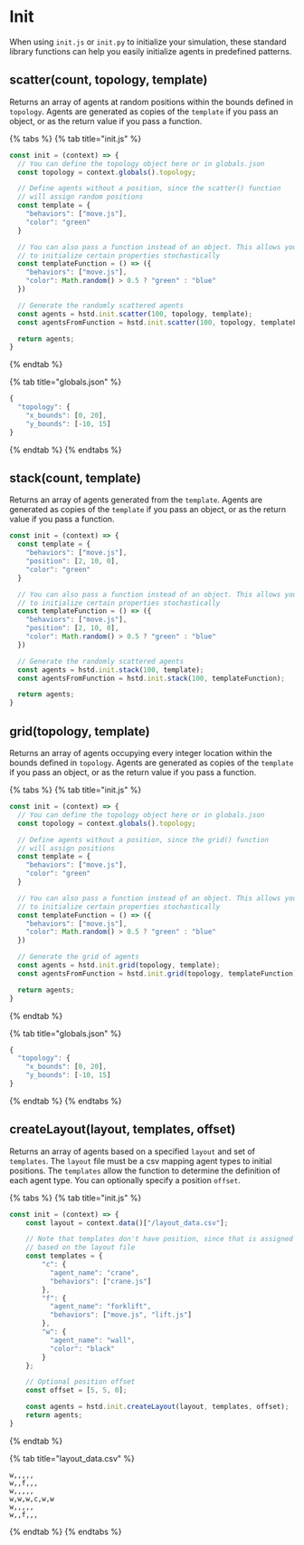 # Init

When using `init.js` or `init.py` to initialize your simulation, these standard library functions can help you easily initialize agents in predefined patterns.

## scatter\(count, topology, template\)

Returns an array of agents at random positions within the bounds defined in `topology`. Agents are generated as copies of the `template` if you pass an object, or as the return value if you pass a function.

{% tabs %}
{% tab title="init.js" %}
```javascript
const init = (context) => {
  // You can define the topology object here or in globals.json
  const topology = context.globals().topology;

  // Define agents without a position, since the scatter() function
  // will assign random positions
  const template = {
    "behaviors": ["move.js"],
    "color": "green"
  }

  // You can also pass a function instead of an object. This allows your agents
  // to initialize certain properties stochastically
  const templateFunction = () => ({
    "behaviors": ["move.js"],
    "color": Math.random() > 0.5 ? "green" : "blue"
  })

  // Generate the randomly scattered agents
  const agents = hstd.init.scatter(100, topology, template);
  const agentsFromFunction = hstd.init.scatter(100, topology, templateFunction);

  return agents;
}
```
{% endtab %}

{% tab title="globals.json" %}
```javascript
{
  "topology": {
    "x_bounds": [0, 20],
    "y_bounds": [-10, 15]
}
```
{% endtab %}
{% endtabs %}

## stack\(count, template\)

Returns an array of agents generated from the `template`. Agents are generated as copies of the `template` if you pass an object, or as the return value if you pass a function.

```javascript
const init = (context) => {
  const template = {
    "behaviors": ["move.js"],
    "position": [2, 10, 0],
    "color": "green"
  }

  // You can also pass a function instead of an object. This allows your agents
  // to initialize certain properties stochastically
  const templateFunction = () => ({
    "behaviors": ["move.js"],
    "position": [2, 10, 0],
    "color": Math.random() > 0.5 ? "green" : "blue"
  })

  // Generate the randomly scattered agents
  const agents = hstd.init.stack(100, template);
  const agentsFromFunction = hstd.init.stack(100, templateFunction);

  return agents;
}
```

## grid\(topology, template\)

Returns an array of agents occupying every integer location within the bounds defined in `topology`. Agents are generated as copies of the `template` if you pass an object, or as the return value if you pass a function.

{% tabs %}
{% tab title="init.js" %}
```javascript
const init = (context) => {
  // You can define the topology object here or in globals.json
  const topology = context.globals().topology;

  // Define agents without a position, since the grid() function
  // will assign positions
  const template = {
    "behaviors": ["move.js"],
    "color": "green"
  }

  // You can also pass a function instead of an object. This allows your agents
  // to initialize certain properties stochastically
  const templateFunction = () => ({
    "behaviors": ["move.js"],
    "color": Math.random() > 0.5 ? "green" : "blue"
  })

  // Generate the grid of agents
  const agents = hstd.init.grid(topology, template);
  const agentsFromFunction = hstd.init.grid(topology, templateFunction);

  return agents;
}
```
{% endtab %}

{% tab title="globals.json" %}
```javascript
{
  "topology": {
    "x_bounds": [0, 20],
    "y_bounds": [-10, 15]
}
```
{% endtab %}
{% endtabs %}

## createLayout\(layout, templates, offset\)

Returns an array of agents based on a specified `layout` and set of `templates`. The `layout` file must be a csv mapping agent types to initial positions. The `templates` allow the function to determine the definition of each agent type. You can optionally specify a position `offset`.

{% tabs %}
{% tab title="init.js" %}
```javascript
const init = (context) => {
    const layout = context.data()["/layout_data.csv"];

    // Note that templates don't have position, since that is assigned
    // based on the layout file
    const templates = {
        "c": {
          "agent_name": "crane",
          "behaviors": ["crane.js"]
        },
        "f": {
          "agent_name": "forklift",
          "behaviors": ["move.js", "lift.js"]
        },
        "w": {
          "agent_name": "wall",
          "color": "black"
        }
    };

    // Optional position offset
    const offset = [5, 5, 0];

    const agents = hstd.init.createLayout(layout, templates, offset);
    return agents;
}
```
{% endtab %}

{% tab title="layout\_data.csv" %}
```text
w,,,,,
w,,f,,,
w,,,,,
w,w,w,c,w,w
w,,,,,
w,,f,,,
```
{% endtab %}
{% endtabs %}

